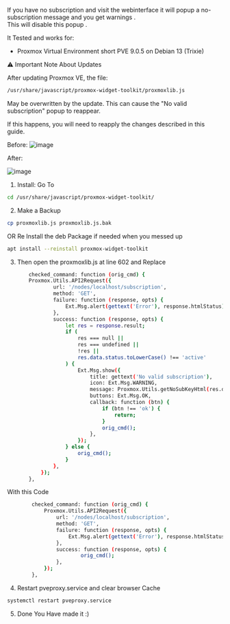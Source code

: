 If you have no subscription and visit the webinterface it will popup a no-subscription message  and you get warnings .  
This  will disable this popup .

It Tested and works for: 
* Proxmox Virtual Environment short PVE 9.0.5 on Debian 13 (Trixie)

⚠️ Important Note About Updates

After updating Proxmox VE, the file:

```bash
/usr/share/javascript/proxmox-widget-toolkit/proxmoxlib.js
```

May be overwritten by the update. This can cause the "No valid subscription" popup to reappear.

If this happens, you will need to reapply the changes described in this guide. 




Before:
![image](https://i.gyazo.com/b46d2f48ad09ec4abea82351656dbab0.png)

After:

![image](https://i.gyazo.com/d1f290da3173343613bd4b437dc415e2.png)



1. Install:
Go To 
```bash
cd /usr/share/javascript/proxmox-widget-toolkit/
```
2. Make a Backup
```bash
cp proxmoxlib.js proxmoxlib.js.bak
```
 OR Re Install the deb Package if needed when you messed up 
 ```bash
apt install --reinstall proxmox-widget-toolkit
```
3. Then open the proxmoxlib.js at line 602 and Replace 
 ```bash
        checked_command: function (orig_cmd) {
        Proxmox.Utils.API2Request({
                url: '/nodes/localhost/subscription',
                method: 'GET',
                failure: function (response, opts) {
                    Ext.Msg.alert(gettext('Error'), response.htmlStatus);
                },
                success: function (response, opts) {
                    let res = response.result;
                    if (
                        res === null ||
                        res === undefined ||
                        !res ||
                        res.data.status.toLowerCase() !== 'active'
                    ) {
                        Ext.Msg.show({
                            title: gettext('No valid subscription'),
                            icon: Ext.Msg.WARNING,
                            message: Proxmox.Utils.getNoSubKeyHtml(res.data.url),
                            buttons: Ext.Msg.OK,
                            callback: function (btn) {
                                if (btn !== 'ok') {
                                    return;
                                }
                                orig_cmd();
                            },
                        });
                    } else {
                        orig_cmd();
                    }
                },
            });
        },
 ```

With this Code 
```bash
        checked_command: function (orig_cmd) {
            Proxmox.Utils.API2Request({
                url: '/nodes/localhost/subscription',
                method: 'GET',
                failure: function (response, opts) {
                    Ext.Msg.alert(gettext('Error'), response.htmlStatus);
                },
                success: function (response, opts) {
                        orig_cmd();
                },
            });
        },
```


4. Restart pveproxy.service and clear browser Cache
```bash
systemctl restart pveproxy.service
```
5. Done
You Have made it :)


